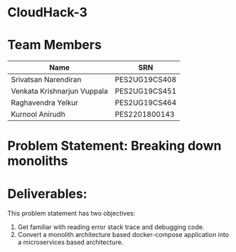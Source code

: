 # CloudHack-3
# Team Members
| Name      | SRN |
| ----------- | ----------- |
| Srivatsan Narendiran     | PES2UG19CS408       |
| Venkata Krishnarjun Vuppala   | PES2UG19CS451       |
| Raghavendra Yelkur |  PES2UG19CS464      |
| Kurnool Anirudh      | PES2201800143     |

# Problem Statement: Breaking down monoliths
# Deliverables:
This problem statement has two objectives:

  1. Get familiar with reading error stack trace and debugging code.
  2. Convert a monolith architecture based docker-compose application into a microservices based architecture.
